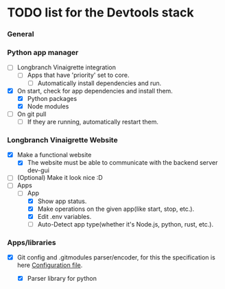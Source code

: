 # TODO list for the Devtools stack



### General


### Python app manager

- [ ] Longbranch Vinaigrette integration
	- [ ] Apps that have 'priority' set to core.
		- [ ] Automatically install dependencies and run.
- [X] On start, check for app dependencies and install them.
	- [X] Python packages
	- [X] Node modules
- [ ] On git pull
	- [ ] If they are running, automatically restart them.

### Longbranch Vinaigrette Website

- [X] Make a functional website
  - [X] The website must be able to communicate with the backend server dev-gui
  <!-- Use \() to escape parethenses -->
- [ ] \(Optional\) Make it look nice :D
- [ ] Apps
  - [ ] App
    - [X] Show app status.
    - [X] Make operations on the given app(like start, stop, etc.).
    - [X] Edit .env variables.
    - [ ] Auto-Detect app type(whether it's Node.js, python, rust, etc.).

### Apps/libraries

- [X] Git config and .gitmodules parser/encoder, for this the specification is here [Configuration file](https://git-scm.com/docs/git-config#_configuration_file).
	- [X] Parser library for python

